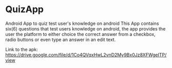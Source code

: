 # QuizApp
Android App to quiz test user's knowledge on android This App contains six(6) questions that test users knowledge on android, 
the app provides the user the platform to either choice the correct answer from a checkbox, radio buttons or even type an answer in 
an edit text.

Link to the apk: https://drive.google.com/file/d/1Co4QVqxHwL2vnD2My9Bx0Jz8XFWgeITP/view
